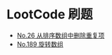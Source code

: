 # LootCode 刷题

- [No.26  从排序数组中删除重复项](https://github.com/Mayandev/javascript_algorithm/blob/master/leetcode%E5%88%B7%E9%A2%98/note/remove-duplicates.md)
- [No.189 旋转数组](https://github.com/Mayandev/javascript_algorithm/blob/master/leetcode%E5%88%B7%E9%A2%98/note/rotate-arr.md)